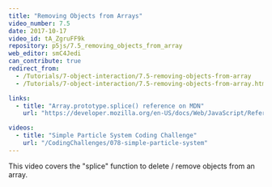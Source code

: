 ```yaml
---
title: "Removing Objects from Arrays"
video_number: 7.5
date: 2017-10-17
video_id: tA_ZgruFF9k
repository: p5js/7.5_removing_objects_from_array
web_editor: smC4Jedi
can_contribute: true
redirect_from:
  - /Tutorials/7-object-interaction/7.5-removing-objects-from-array
  - /Tutorials/7-object-interaction/7.5-removing-objects-from-array.html

links:
  - title: "Array.prototype.splice() reference on MDN"
    url: "https://developer.mozilla.org/en-US/docs/Web/JavaScript/Reference/Global_Objects/Array/splice"

videos:
  - title: "Simple Particle System Coding Challenge"
    url: "/CodingChallenges/078-simple-particle-system"
---
```


This video covers the "splice" function to delete / remove objects from an array.
